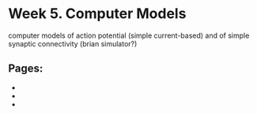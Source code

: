 # Week 5. Computer Models

computer models of action potential (simple current-based) and of simple synaptic connectivity (brian simulator?)



## Pages:
- [](../computer-model/Lab-Manual_computer-model.md)
- [](../computer-model/Data-Explorer_computer-model.ipynb)
- [](../computer-model/Responses_computer-model.ipynb)


